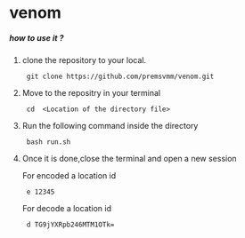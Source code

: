 # venom


##### how to use it ?

1. clone the repository to your local.

        git clone https://github.com/premsvmm/venom.git 
        
2. Move to the repositry in your terminal        

        cd  <Location of the directory file>

3. Run the following command inside the directory
    
        bash run.sh

4. Once it is done,close the terminal and open a new session

    For encoded a location id
        
        e 12345
        
    For decode a location id
        
        d TG9jYXRpb246MTM1OTk=                      